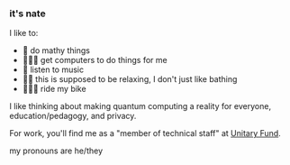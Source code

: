 ### it's nate

I like to:
 - 🧮 do mathy things
 - 👩🏼‍💻 get computers to do things for me
 - 🎵 listen to music
 - 🛀🏻 this is supposed to be relaxing, I don't just like bathing
 - 🚵🏻‍♀️ ride my bike

I like thinking about making quantum computing a reality for everyone, education/pedagogy, and privacy.

For work, you'll find me as a "member of technical staff" at [Unitary Fund](https://unitary.fund).

my pronouns are he/they
